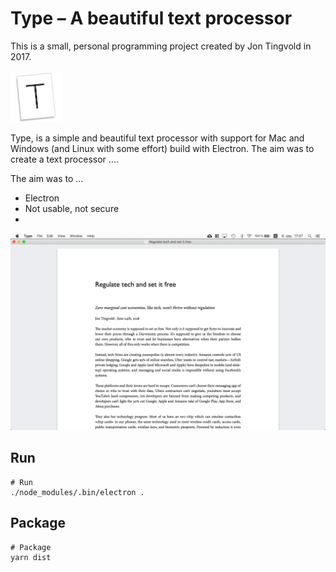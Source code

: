 
Type – A beautiful text processor
====

This is a small, personal programming project created by Jon Tingvold in 2017. 

<img src="icon.png" alt="icon" style="width: 82px;" />

Type, is a simple and beautiful text processor with support for Mac and Windows (and Linux with some effort) build with Electron. The aim was to create a text processor ....

The aim was to ...

- Electron
- Not usable, not secure
- 

![screenshot](screenshot.png)




Run
---

	# Run
	./node_modules/.bin/electron .


Package
-------

	# Package
	yarn dist

